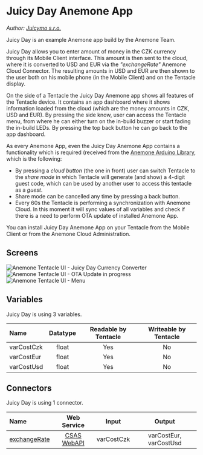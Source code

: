 # Juicy Day Anemone App

*Author: [Juicymo s.r.o.](http://www.juicymo.cz)*

Juicy Day is an example Anemone app build by the Anemone Team.

Juicy Day allows you to enter amount of money in the CZK currency through its Mobile Client interface. This amount is then sent to the cloud, where it is converted to USD and EUR via the *"exchangeRate"* Anemone Cloud Connector. The resulting amounts in USD and EUR are then shown to the user both on his mobile phone (in the Mobile Client) and on the Tentacle display.

On the side of a Tentacle the Juicy Day Anemone app shows all features of the Tentacle device. It contains an app dashboard where it shows information loaded from the cloud (which are the money amounts in CZK, USD and EUR). By pressing the side know, user can access the Tentacle menu, from where he can either turn on the in-build buzzer or start fading the in-build LEDs. By pressing the top back button he can go back to the app dashboard.

As every Anemone App, even the Juicy Day Anemone App contains a functionality which is required (received from the [Anemone Arduino Library](https://github.com/ceskasporitelna/anemone/tree/master/toolkit/anemone-arduino-library), which is the following:

* By pressing a *cloud button* (the one in front) user can switch Tentacle to the *share mode* in which Tentacle will generate (and show) a 4-digit guest code, which can be used by another user to access this tentacle as a *guest*.
* Share mode can be cancelled any time by pressing a back button.
* Every 60s the Tentacle is performing a synchronization with Anemone Cloud. In this moment it will sync values of all variables and check if there is a need to perform OTA update of installed Anemone App.

You can install Juicy Day Anemone App on your Tentacle from the Mobile Client or from the Anemone Cloud Administration.

## Screens

<img alt="Anemone Tentacle UI - Juicy Day Currency Converter" src="https://github.com/ceskasporitelna/anemone/raw/master/documentation/images/app_converter.png"> <img alt="Anemone Tentacle UI - OTA Update in progress" src="https://github.com/ceskasporitelna/anemone/raw/master/documentation/images/app_ota.png"> <img alt="Anemone Tentacle UI - Menu" src="https://github.com/ceskasporitelna/anemone/raw/master/documentation/images/app_menu.png">

## Variables

Juicy Day is using 3 variables.

| Name | Datatype | Readable by Tentacle | Writeable by Tentacle |
|:---- |:--------:|:--------------------:|:---------------------:|
| varCostCzk | float | Yes | No |
| varCostEur | float | Yes | No |
| varCostUsd | float | Yes | No |

## Connectors

Juicy Day is using 1 connector.

| Name | Web Service | Input | Output |
|:---- |:--------:|:--------------------:|:---------------------:|
| [exchangeRate](https://github.com/ceskasporitelna/anemone/tree/master/connectors/exchange_rate) | [CSAS WebAPI](https://developers.csas.cz/) | varCostCzk | varCostEur, varCostUsd |